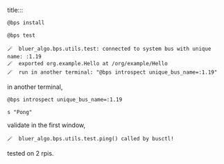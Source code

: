 title:::

```bash
@bps install
```

```bash
@bps test
```

```text
🪄  bluer_algo.bps.utils.test: connected to system bus with unique name: :1.19
🪄  exported org.example.Hello at /org/example/Hello
🪄  run in another terminal: "@bps introspect unique_bus_name=:1.19"
```

in another terminal,

```bash
@bps introspect unique_bus_name=:1.19
```

```text
s "Pong"
```

validate in the first window,

```text
🪄  bluer_algo.bps.utils.test.ping() called by busctl!
```

tested on 2 rpis.